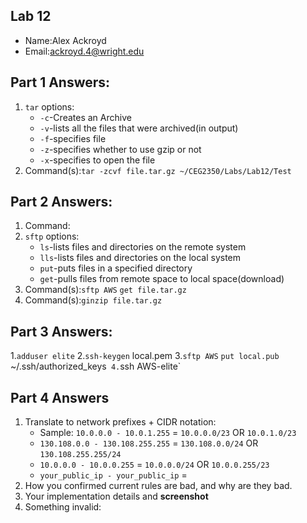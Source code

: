 ## Lab 12

- Name:Alex Ackroyd
- Email:ackroyd.4@wright.edu

## Part 1 Answers:

1. `tar` options:
   - `-c`-Creates an Archive
   - `-v`-lists all the files that were archived(in output)
   - `-f`-specifies file
   - `-z`-specifies whether to use gzip or not
   - `-x`-specifies to open the file
2. Command(s):`tar -zcvf file.tar.gz ~/CEG2350/Labs/Lab12/Test`

## Part 2 Answers:

1. Command:
2. `sftp` options:
   - `ls`-lists files and directories on the remote system
   - `lls`-lists files and directories on the local system
   - `put`-puts files in a specified directory
   - `get`-pulls files from remote space to local space(download)
3. Command(s):`sftp AWS` `get file.tar.gz`
4. Command(s):`ginzip file.tar.gz`

## Part 3 Answers:

1.`adduser elite`
2.`ssh-keygen` local.pem
3.`sftp AWS` `put local.pub `~/.ssh/authorized_keys`
4.`ssh AWS-elite`

## Part 4 Answers

1. Translate to network prefixes + CIDR notation:
   - Sample: `10.0.0.0 - 10.0.1.255` = `10.0.0.0/23` OR `10.0.1.0/23`
   - `130.108.0.0 - 130.108.255.255` = `130.108.0.0/24` OR `130.108.255.255/24`
   - `10.0.0.0 - 10.0.0.255` = `10.0.0.0/24` OR `10.0.0.255/23`
   - `your_public_ip - your_public_ip` =
2. How you confirmed current rules are bad, and why are they bad.
3. Your implementation details and **screenshot**
4. Something invalid:
